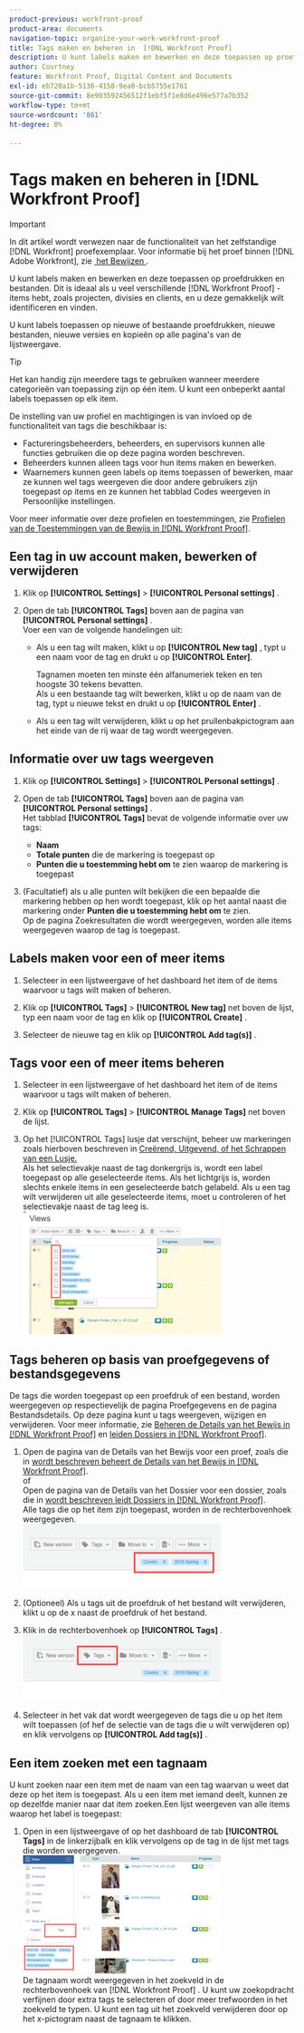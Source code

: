```yaml
---
product-previous: workfront-proof
product-area: documents
navigation-topic: organize-your-work-workfront-proof
title: Tags maken en beheren in  [!DNL Workfront Proof]
description: U kunt labels maken en bewerken en deze toepassen op proefdrukken en bestanden. Dit is groot voor wanneer u veel verschillende  [!DNL Workfront Proof]  punten, zoals projecten, afdelingen, en cliënten hebt, en u wilt hen gemakkelijk identificeren en vinden.
author: Courtney
feature: Workfront Proof, Digital Content and Documents
exl-id: eb720a1b-5136-4158-9ea0-bcb5755e1761
source-git-commit: 8e903592456512f1ebf5f1e8d6e496e577a7b352
workflow-type: tm+mt
source-wordcount: '861'
ht-degree: 0%

---
```


# Tags maken en beheren in [!DNL Workfront Proof]

>[!IMPORTANT]
>
>In dit artikel wordt verwezen naar de functionaliteit van het zelfstandige [!DNL Workfront] proefexemplaar. Voor informatie bij het proef binnen [!DNL Adobe Workfront], zie [&#x200B; het Bewijzen &#x200B;](../../../review-and-approve-work/proofing/proofing.md).

U kunt labels maken en bewerken en deze toepassen op proefdrukken en bestanden. Dit is ideaal als u veel verschillende [!DNL Workfront Proof] -items hebt, zoals projecten, divisies en clients, en u deze gemakkelijk wilt identificeren en vinden.

U kunt labels toepassen op nieuwe of bestaande proefdrukken, nieuwe bestanden, nieuwe versies en kopieën op alle pagina&#39;s van de lijstweergave.

>[!TIP]
>
>Het kan handig zijn meerdere tags te gebruiken wanneer meerdere categorieën van toepassing zijn op één item. U kunt een onbeperkt aantal labels toepassen op elk item.

De instelling van uw profiel en machtigingen is van invloed op de functionaliteit van tags die beschikbaar is:

* Factureringsbeheerders, beheerders, en supervisors kunnen alle functies gebruiken die op deze pagina worden beschreven.
* Beheerders kunnen alleen tags voor hun items maken en bewerken.
* Waarnemers kunnen geen labels op items toepassen of bewerken, maar ze kunnen wel tags weergeven die door andere gebruikers zijn toegepast op items en ze kunnen het tabblad Codes weergeven in Persoonlijke instellingen.

Voor meer informatie over deze profielen en toestemmingen, zie [&#x200B; Profielen van de Toestemmingen van de Bewijs in  [!DNL Workfront Proof]](../../../workfront-proof/wp-acct-admin/account-settings/proof-perm-profiles-in-wp.md).

## Een tag in uw account maken, bewerken of verwijderen

1. Klik op **[!UICONTROL Settings]** > **[!UICONTROL Personal settings]** .

1. Open de tab **[!UICONTROL Tags]** boven aan de pagina van **[!UICONTROL Personal settings]** .\
   Voer een van de volgende handelingen uit:

   * Als u een tag wilt maken, klikt u op **[!UICONTROL New tag]** , typt u een naam voor de tag en drukt u op **[!UICONTROL Enter]**\.

     Tagnamen moeten ten minste één alfanumeriek teken en ten hoogste 30 tekens bevatten.\
      Als u een bestaande tag wilt bewerken, klikt u op de naam van de tag, typt u nieuwe tekst en drukt u op **[!UICONTROL Enter]** .

   * Als u een tag wilt verwijderen, klikt u op het prullenbakpictogram aan het einde van de rij waar de tag wordt weergegeven.

## Informatie over uw tags weergeven

1. Klik op **[!UICONTROL Settings]** > **[!UICONTROL Personal settings]** .

1. Open de tab **[!UICONTROL Tags]** boven aan de pagina van **[!UICONTROL Personal settings]** .\
   Het tabblad **[!UICONTROL Tags]** bevat de volgende informatie over uw tags:

   * **Naam**
   * **Totale punten** die de markering is toegepast op
   * **Punten die u toestemming hebt om** te zien waarop de markering is toegepast

1. (Facultatief) als u alle punten wilt bekijken die een bepaalde die markering hebben op hen wordt toegepast, klik op het aantal naast die markering onder **Punten die u toestemming hebt om** te zien.\
   Op de pagina Zoekresultaten die wordt weergegeven, worden alle items weergegeven waarop de tag is toegepast.

## Labels maken voor een of meer items

1. Selecteer in een lijstweergave of het dashboard het item of de items waarvoor u tags wilt maken of beheren.
1. Klik op **[!UICONTROL Tags]** > **[!UICONTROL New tag]** net boven de lijst, typ een naam voor de tag en klik op **[!UICONTROL Create]** .

1. Selecteer de nieuwe tag en klik op **[!UICONTROL Add tag(s)]** .

## Tags voor een of meer items beheren

1. Selecteer in een lijstweergave of het dashboard het item of de items waarvoor u tags wilt maken of beheren.
1. Klik op **[!UICONTROL Tags]** > **[!UICONTROL Manage Tags]** net boven de lijst.

1. Op het [!UICONTROL Tags] lusje dat verschijnt, beheer uw markeringen zoals hierboven beschreven in [&#x200B; Creërend, Uitgevend, of het Schrappen van een Lusje.](https://support.workfront.com/knowledge/articles/115004379508/en-us?brand_id=662728&return_to=%2Fhc%2Fen-us%2Farticles%2F115004379508#CreatingEditingDeletingTag)\
   Als het selectievakje naast de tag donkergrijs is, wordt een label toegepast op alle geselecteerde items. Als het lichtgrijs is, worden slechts enkele items in een geselecteerde batch gelabeld. Als u een tag wilt verwijderen uit alle geselecteerde items, moet u controleren of het selectievakje naast de tag leeg is.\
   ![&#x200B; tags_menu_-_Dark_and_light_checks.png &#x200B;](assets/tags-menu---dark-and-light-checks-350x217.png)

## Tags beheren op basis van proefgegevens of bestandsgegevens

De tags die worden toegepast op een proefdruk of een bestand, worden weergegeven op respectievelijk de pagina Proefgegevens en de pagina Bestandsdetails. Op deze pagina kunt u tags weergeven, wijzigen en verwijderen. Voor meer informatie, zie [&#x200B; Beheren de Details van het Bewijs in  [!DNL Workfront Proof]](../../../workfront-proof/wp-work-proofsfiles/manage-your-work/manage-proof-details.md) en [&#x200B; leiden Dossiers in  [!DNL Workfront Proof]](../../../workfront-proof/wp-work-proofsfiles/manage-your-work/manage-files.md).

1. Open de pagina van de Details van het Bewijs voor een proef, zoals die in [&#x200B; wordt beschreven beheert de Details van het Bewijs in  [!DNL Workfront Proof]](../../../workfront-proof/wp-work-proofsfiles/manage-your-work/manage-proof-details.md).\
   of\
   Open de pagina van de Details van het Dossier voor een dossier, zoals die in [&#x200B; wordt beschreven leidt Dossiers in  [!DNL Workfront Proof]](../../../workfront-proof/wp-work-proofsfiles/manage-your-work/manage-files.md).\
   Alle tags die op het item zijn toegepast, worden in de rechterbovenhoek weergegeven.\
   ![&#x200B; tags_on_Details_page.png &#x200B;](assets/tags-on-details-page-350x114.png)

1. (Optioneel) Als u tags uit de proefdruk of het bestand wilt verwijderen, klikt u op de x naast de proefdruk of het bestand.
1. Klik in de rechterbovenhoek op **[!UICONTROL Tags]** .\
   ![&#x200B; Tags_button_on_Details_page.png &#x200B;](assets/tags-button-on-details-page-350x116.png)

1. Selecteer in het vak dat wordt weergegeven de tags die u op het item wilt toepassen (of hef de selectie van de tags die u wilt verwijderen op) en klik vervolgens op **[!UICONTROL Add tag(s)]** .

## Een item zoeken met een tagnaam

U kunt zoeken naar een item met de naam van een tag waarvan u weet dat deze op het item is toegepast. Als u een item met iemand deelt, kunnen ze op dezelfde manier naar dat item zoeken.Een lijst weergeven van alle items waarop het label is toegepast:

1. Open in een lijstweergave of op het dashboard de tab **[!UICONTROL Tags]** in de linkerzijbalk en klik vervolgens op de tag in de lijst met tags die worden weergegeven.\
   ![&#x200B; Searching_by_tag.png &#x200B;](assets/searching-by-tag-350x209.png)\
   De tagnaam wordt weergegeven in het zoekveld in de rechterbovenhoek van [!DNL Workfront Proof] . U kunt uw zoekopdracht verfijnen door extra tags te selecteren of door meer trefwoorden in het zoekveld te typen. U kunt een tag uit het zoekveld verwijderen door op het x-pictogram naast de tagnaam te klikken.
